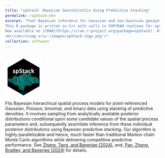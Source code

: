 ```yaml
---
title: "spStack: Bayesian Geostatistics Using Predictive Stacking"
permalink: /spStack-dev
excerpt: "Fast Bayesian inference for Gaussian and non-Gaussian geospatial models without using Markov chain Monte Carlo algorithms.
This R package is written in C++ with calls to FORTRAN routines for optimized linear algebra operations.<br/><br/>
Now available on [CRAN](https://cran.r-project.org/package=spStack). Also check out its new [website](https://span-18.github.io/spStack-dev/)!
<br/><br/><img src='/images/spStack-logo.png'>"
collection: software
---
```


<br/><img src='/images/spStack-logo-small.png'><br/>

Fits Bayesian hierarchical spatial process models for point-referenced Gaussian, Poisson, binomial, and binary data using stacking
of predictive densities. It involves sampling from analytically available posterior distributions conditional upon some candidate
values of the spatial process parameters and, subsequently assimilate inference from these individual posterior distributions using
Bayesian predictive stacking. Our algorithm is highly parallelizable and hence, much faster than traditional Markov chain Monte Carlo
algorithms while delivering competitive predictive performance. See [Zhang, Tang, and Banerjee (2024)](https://www.doi.org/10.48550/arXiv.2304.12414), and, [Pan, Zhang, Bradley, and Banerjee (2024)](https://www.doi.org/10.48550/arXiv.2406.04655) for details.